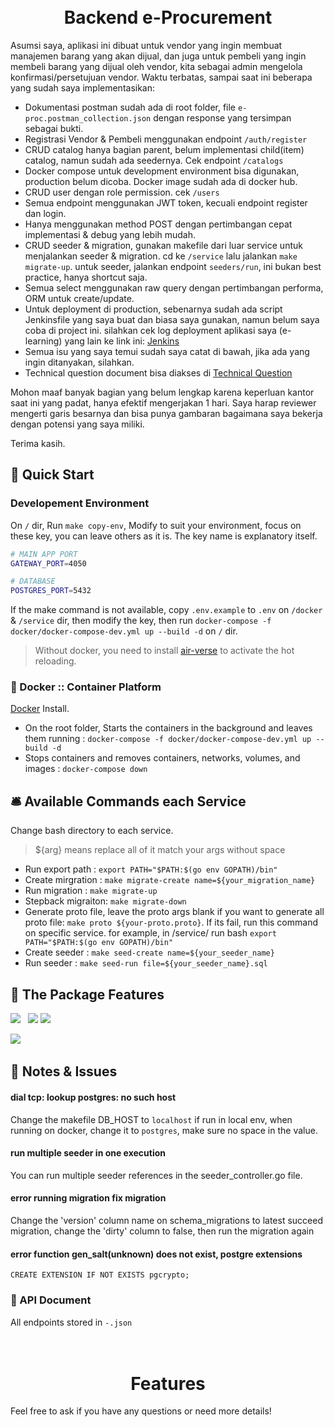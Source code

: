 <h1 align="center">
    <br>
  Backend e-Procurement
  <br>
</h1>

Asumsi saya, aplikasi ini dibuat untuk vendor yang ingin membuat manajemen barang yang akan dijual, dan juga untuk pembeli yang ingin membeli barang yang dijual oleh vendor, kita sebagai admin mengelola konfirmasi/persetujuan vendor. Waktu terbatas, sampai saat ini beberapa yang sudah saya implementasikan: 
- Dokumentasi postman sudah ada di root folder, file `e-proc.postman_collection.json` dengan response yang tersimpan sebagai bukti.
- Registrasi Vendor & Pembeli menggunakan endpoint `/auth/register`
- CRUD catalog hanya bagian parent, belum implementasi child(item) catalog, namun sudah ada seedernya. Cek endpoint `/catalogs`
- Docker compose untuk development environment bisa digunakan, production belum dicoba. Docker image sudah ada di docker hub.
- CRUD user dengan role permission. cek `/users`
- Semua endpoint menggunakan JWT token, kecuali endpoint register dan login.
- Hanya menggunakan method POST dengan pertimbangan cepat implementasi & debug yang lebih mudah.
- CRUD seeder & migration, gunakan makefile dari luar service untuk menjalankan seeder & migration. cd ke `/service` lalu jalankan `make migrate-up`. untuk seeder, jalankan endpoint `seeders/run`, ini bukan best practice, hanya shortcut saja.
- Semua select menggunakan raw query dengan pertimbangan performa, ORM untuk create/update.
- Untuk deployment di production, sebenarnya sudah ada script Jenkinsfile yang saya buat dan biasa saya gunakan, namun belum saya coba di project ini. silahkan cek log deployment aplikasi saya (e-learning) yang lain ke link ini: [Jenkins](https://deploy.nibros.tech)
- Semua isu yang saya temui sudah saya catat di bawah, jika ada yang ingin ditanyakan, silahkan. 
- Technical question document bisa diakses di [Technical Question](https://docs.google.com/document/d/1cHUQHMkoz9jnRxcDHQaTMZ9YNCsM2vVwbxgJZwwM4es/edit?usp=sharing)

Mohon maaf banyak bagian yang belum lengkap karena keperluan kantor saat ini yang padat, hanya efektif mengerjakan 1 hari. Saya harap reviewer mengerti garis besarnya dan bisa punya gambaran bagaimana saya bekerja dengan potensi yang saya miliki. 

Terima kasih. 

## 🚀 Quick Start
### Developement Environment
On `/` dir, Run `make copy-env`, Modify to suit your environment, focus on these key, you can leave others as it is. The key name is explanatory itself.
```bash
# MAIN APP PORT
GATEWAY_PORT=4050

# DATABASE
POSTGRES_PORT=5432
```

If the make command is not available, copy `.env.example` to `.env` on `/docker` & `/service` dir, then modify the key, then run `docker-compose -f docker/docker-compose-dev.yml up --build -d` on `/` dir.

> Without docker, you need to install [air-verse](https://github.com/air-verse/air) to activate the hot reloading.

### 🐳 Docker :: Container Platform

[Docker](https://docs.docker.com/get-docker/) Install.

- On the root folder, Starts the containers in the background and leaves them running : `docker-compose -f docker/docker-compose-dev.yml up --build -d`
- Stops containers and removes containers, networks, volumes, and images : `docker-compose down`

## 🛎 Available Commands each Service

Change bash directory to each service.
> ${arg} means replace all of it match your args without space
- Run export path : `export PATH="$PATH:$(go env GOPATH)/bin"`
- Create mirgration : `make migrate-create name=${your_migration_name}`
- Run migration : `make migrate-up`
- Stepback migraiton: `make migrate-down`
- Generate proto file, leave the proto args blank if you want to generate all proto file: `make proto ${your-proto.proto}`. If its fail, run this command on specific service. for example, in /service/ run bash `export PATH="$PATH:$(go env GOPATH)/bin"`
- Create seeder : `make seed-create name=${your_seeder_name}`
- Run seeder : `make seed-run file=${your_seeder_name}.sql`

## 💎 The Package Features

<p>
  <img src="https://img.shields.io/badge/-Docker-2496ED?style=for-the-badge&logo=Docker&logoColor=fff" />&nbsp;&nbsp;
  <img src="https://img.shields.io/badge/-NGINX-269539?style=for-the-badge&logo=NGINX&logoColor=fff" />
  <img src="https://img.shields.io/badge/-Go-1185F4?style=for-the-badge&logo=Go&logoColor=fff" />
</p>
<p>
<img src="https://img.shields.io/badge/-PostgreSQL-336791?style=for-the-badge&logo=PostgreSQL&logoColor=fff" />&nbsp;&nbsp;
</p>

## 📔 Notes & Issues

#### dial tcp: lookup postgres: no such host
Change the makefile DB_HOST to `localhost` if run in local env, when running on docker, change it to `postgres`, make sure no space in the value.

#### run multiple seeder in one execution
You can run multiple seeder references in the seeder_controller.go file.

#### error running migration fix migration
Change the 'version' column name on schema_migrations to latest succeed migration, change the 'dirty' column to false, then run the migration again

#### error function gen_salt(unknown) does not exist, postgre extensions
`CREATE EXTENSION IF NOT EXISTS pgcrypto;`

### 📗 API Document
All endpoints stored in  `-.json`

<h1 align="center">
    <br>
  Features
  <br>
</h1>

Feel free to ask if you have any questions or need more details!

